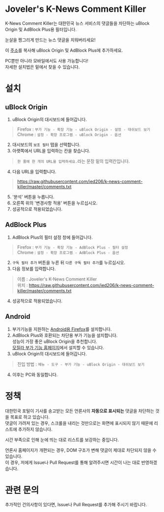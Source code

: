 # Joveler's K-News Comment Killer
K-News Comment Killer는 대한민국 뉴스 서비스의 댓글들을 차단하는 uBlock Origin 및 AdBlock Plus용 필터입니다.

눈살을 찡그리게 만드는 뉴스 댓글을 치워버리세요!

이 [주소](https://raw.githubusercontent.com/ied206/k-news-comment-killer/master/comments.txt)를 복사해 uBlock Origin 및 AdBlock Plus에 추가하세요.

PC뿐만 아니라 모바일에서도 사용 가능합니다!  
자세한 설치법은 밑에서 찾을 수 있습니다.

# 설치
## uBlock Origin
1. uBlock Origin의 대시보드에 들어갑니다.  
> Firefox : `부가 기능 - 확장 기능 - uBlock Origin - 설정 - 대쉬보드 보기`  
> Chrome : `설정 - 확장 프로그램 - uBlock Origin - 옵션`  
2. 대시보드의 `보조 필터` 탭을 선택합니다.
3. 아랫쪽에서 URL을 입력하는 칸을 찾습니다.  
> `한 줄에 한 개의 URL을 입력하세요.`라는 문장 밑의 입력칸입니다.
4. 다음 URL을 입력합니다.   
> https://raw.githubusercontent.com/ied206/k-news-comment-killer/master/comments.txt
5. '분석' 버튼을 누릅니다.
6. 오른쪽 위의 '변경사항 적용' 버튼을 누르십시오.
7. 성공적으로 적용되었습니다.

## AdBlock Plus
1. AdBlock Plus의 필터 설정 창에 들어갑니다.  
> Firefox : `부가 기능 - 확장 기능 - AdBlock Plus - 필터 설정`  
> Chrome : `설정 - 확장 프로그램 - AdBlock Plus - 옵션`  
2. `구독 필터 추가` 버튼을 누른 뒤 `다른 구독 필터 추가`를 누르십시오.
3. 다음 정보를 입력합니다.  
> 이름 : Joveler's K-News Comment Killer  
> 위치 : https://raw.githubusercontent.com/ied206/k-news-comment-killer/master/comments.txt
4. 성공적으로 적용되었습니다.

## Android
1. 부가기능을 지원하는 [Android용 Firefox](https://play.google.com/store/apps/details?id=org.mozilla.firefox)를 설치합니다.
2. AdBlock Plus와 호환되는 차단용 부가 기능을 설치합니다.  
   성능이 가장 좋은 uBlock Origin을 추천합니다.  
   [모질라 부가 기능 홈페이지](https://addons.mozilla.org/ko/android/addon/ublock-origin)에서 설치할 수 있습니다.  
3. uBlock Origin의 대시보드에 들어갑니다.  
> 진입 방법 : `메뉴 - 도구 - 부가 기능 - uBlock Origin - 대쉬보드 보기`
4. 이후는 PC와 동일합니다.

# 정책
대한민국 포털이 기사를 송고받는 모든 언론사의 **자동으로 표시되는** 댓글을 차단하는 것을 목표로 하고 있습니다.  
댓글이 가려져 있는 경우, 스크롤을 내리는 것만으로는 화면에 표시되지 않기 때문에 리스트에 추가하지 않습니다.  

시간 부족으로 인해 눈에 띄는 대로 리스트를 보강하는 중입니다.  

언론사 홈페이지가 개편되는 경우, DOM 구조가 변해 댓글이 제대로 차단되지 않을 수 있습니다.  
이 경우, 저에게 Issue나 Pull Request를 통해 알려주시면 시간이 나는 대로 반영하겠습니다.  


# 관련 문의
추가적인 건의사항이 있다면, Issue나 Pull Request를 추가해 주시기 바랍니다.
